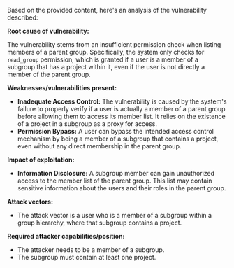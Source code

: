 Based on the provided content, here's an analysis of the vulnerability described:

**Root cause of vulnerability:**

The vulnerability stems from an insufficient permission check when listing members of a parent group. Specifically, the system only checks for `read_group` permission, which is granted if a user is a member of a subgroup that has a project within it, even if the user is not directly a member of the parent group.

**Weaknesses/vulnerabilities present:**

- **Inadequate Access Control:** The vulnerability is caused by the system's failure to properly verify if a user is actually a member of a parent group before allowing them to access its member list. It relies on the existence of a project in a subgroup as a proxy for access.
- **Permission Bypass:** A user can bypass the intended access control mechanism by being a member of a subgroup that contains a project, even without any direct membership in the parent group.

**Impact of exploitation:**

- **Information Disclosure:** A subgroup member can gain unauthorized access to the member list of the parent group. This list may contain sensitive information about the users and their roles in the parent group.

**Attack vectors:**

- The attack vector is a user who is a member of a subgroup within a group hierarchy, where that subgroup contains a project.

**Required attacker capabilities/position:**

- The attacker needs to be a member of a subgroup.
- The subgroup must contain at least one project.